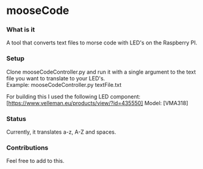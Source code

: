 # mooseCode

### What is it

A tool that converts text files to morse code with LED's on the Raspberry PI.

### Setup

Clone mooseCodeController.py and run it with a single argument to the text file you want to translate to your LED's.<br>
Example: mooseCodeController.py textFile.txt

For building this I used the following LED component:<br>
[https://www.velleman.eu/products/view/?id=435550] Model: [VMA318]

### Status

Currently, it translates a-z, A-Z and spaces.

### Contributions

Feel free to add to this.
